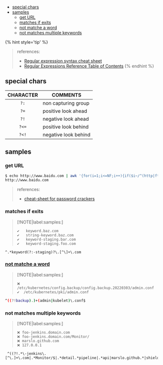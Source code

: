 <!-- START doctoc generated TOC please keep comment here to allow auto update -->
<!-- DON'T EDIT THIS SECTION, INSTEAD RE-RUN doctoc TO UPDATE -->

- [special chars](#special-chars)
- [samples](#samples)
  - [get URL](#get-url)
  - [matches if exits](#matches-if-exits)
  - [not matche a word](#not-matche-a-word)
  - [not matches multiple keywords](#not-matches-multiple-keywords)

<!-- END doctoc generated TOC please keep comment here to allow auto update -->

{% hint style='tip' %}
> references:
> - [Regular expression syntax cheat sheet](https://developer.mozilla.org/en-US/docs/Web/JavaScript/Guide/Regular_expressions/Cheatsheet)
> - [Regular Expressions Reference Table of Contents](https://www.regular-expressions.info/refflavors.html)
{% endhint %}


## special chars

| CHARACTER | COMMENTS             |
|:---------:|----------------------|
|    `?:`   | non capturing group  |
|    `?=`   | positive look ahead  |
|    `?!`   | negative look ahead  |
|   `?<=`   | positive look behind |
|   `?<!`   | negative look behind |

## samples

### get URL
```bash
$ echo http://www.baidu.com | awk '{for(i=1;i<=NF;i++){if($i~/^(http|ftp):\/\//)print $i}}'
http://www.baidu.com
```

> references:
> - [cheat-sheet for password crackers](https://www.unix-ninja.com/p/A_cheat-sheet_for_password_crackers)

### matches if exits

> [!NOTE|label:samples:]
> ```
> ✔️   keyword.baz.com
> ✔️   string-keyword.baz.com
> ✔️   keyword-staging.bar.com
> ✔️   keyword-staging.foo.com
> ```

```
^.*keyword(?:-staging)?\.[^\]+\.com
```

### [not matche a word](https://stackoverflow.com/a/67431898/2940319)

> [!NOTE|label:samples:]
> ```
> ❌ /etc/kubernetes/config.backup/config.backup.20220303/admin.conf
> ✔️  /etc/kubernetes/pki/admin.conf
> ```

```bash
^((?!backup).)+(admin|kubelet)\.conf$
```

### not matches multiple keywords

> [!NOTE|label:samples:]
> ```
> ❌ foo-jenkins.domain.com
> ❌ foo-jenkins.domain.com/Monitor/
> ❌ marslo.github.com
> ❌ 127.0.0.1
> ```

```
 ^((?!.*\-jenkins\.[^\.]+\.com|.*Monitor/$|.*detail.*pipeline|.*api|marslo.github.*|shields.io|127.0.0.1|0.0.0.0|localhost).)*$
```
